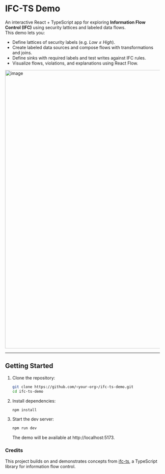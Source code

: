 # IFC-TS Demo

An interactive React + TypeScript app for exploring **Information Flow Control (IFC)** using security lattices and labeled data flows.  
This demo lets you:

- Define lattices of security labels (e.g. *Low ≤ High*).  
- Create labeled data sources and compose flows with transformations and joins.  
- Define sinks with required labels and test writes against IFC rules.  
- Visualize flows, violations, and explanations using React Flow.

<img width="1388" height="905" alt="image" src="https://github.com/user-attachments/assets/f0fe360d-eac8-4327-a54a-bd1d12c39142" />


---

## Getting Started

1. Clone the repository:
   ```bash
   git clone https://github.com/<your-org>/ifc-ts-demo.git
   cd ifc-ts-demo
   ```
2. Install dependencies:
   ```bash
   npm install
   ```
3. Start the dev server:
   ```bash
   npm run dev
   ```
   The demo will be available at http://localhost:5173.

### Credits

This project builds on and demonstrates concepts from [ifc-ts](https://github.com/willardthor/ifc-ts),
a TypeScript library for information flow control.

